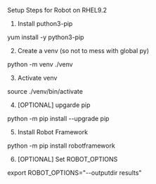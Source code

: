 Setup Steps for Robot on RHEL9.2

1. Install puthon3-pip

  yum install -y python3-pip

2. Create a venv (so not to mess with global py)

  python -m venv ./venv

3. Activate venv

  source ./venv/bin/activate

4. [OPTIONAL] upgarde pip

  python -m pip install --upgrade pip
  

5. Install Robot Framework

  python -m pip install robotframework

6. [OPTIONAL] Set ROBOT_OPTIONS

  export ROBOT_OPTIONS="--outputdir results"


